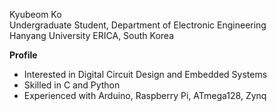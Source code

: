 Kyubeom Ko  
Undergraduate Student, Department of Electronic Engineering  
Hanyang University ERICA, South Korea  

**Profile**  
- Interested in Digital Circuit Design and Embedded Systems  
- Skilled in C and Python  
- Experienced with Arduino, Raspberry Pi, ATmega128, Zynq  
